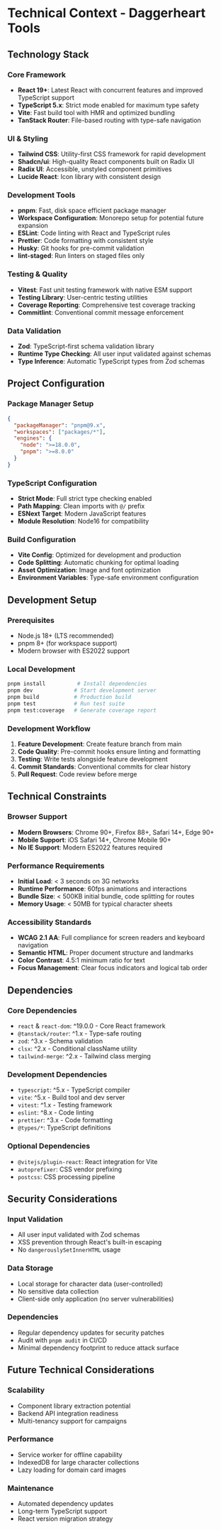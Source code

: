 # Technical Context - Daggerheart Tools

## Technology Stack

### Core Framework

- **React 19+**: Latest React with concurrent features and improved TypeScript support
- **TypeScript 5.x**: Strict mode enabled for maximum type safety
- **Vite**: Fast build tool with HMR and optimized bundling
- **TanStack Router**: File-based routing with type-safe navigation

### UI & Styling

- **Tailwind CSS**: Utility-first CSS framework for rapid development
- **Shadcn/ui**: High-quality React components built on Radix UI
- **Radix UI**: Accessible, unstyled component primitives
- **Lucide React**: Icon library with consistent design

### Development Tools

- **pnpm**: Fast, disk space efficient package manager
- **Workspace Configuration**: Monorepo setup for potential future expansion
- **ESLint**: Code linting with React and TypeScript rules
- **Prettier**: Code formatting with consistent style
- **Husky**: Git hooks for pre-commit validation
- **lint-staged**: Run linters on staged files only

### Testing & Quality

- **Vitest**: Fast unit testing framework with native ESM support
- **Testing Library**: User-centric testing utilities
- **Coverage Reporting**: Comprehensive test coverage tracking
- **Commitlint**: Conventional commit message enforcement

### Data Validation

- **Zod**: TypeScript-first schema validation library
- **Runtime Type Checking**: All user input validated against schemas
- **Type Inference**: Automatic TypeScript types from Zod schemas

## Project Configuration

### Package Manager Setup

```json
{
  "packageManager": "pnpm@9.x",
  "workspaces": ["packages/*"],
  "engines": {
    "node": ">=18.0.0",
    "pnpm": ">=8.0.0"
  }
}
```

### TypeScript Configuration

- **Strict Mode**: Full strict type checking enabled
- **Path Mapping**: Clean imports with `@/` prefix
- **ESNext Target**: Modern JavaScript features
- **Module Resolution**: Node16 for compatibility

### Build Configuration

- **Vite Config**: Optimized for development and production
- **Code Splitting**: Automatic chunking for optimal loading
- **Asset Optimization**: Image and font optimization
- **Environment Variables**: Type-safe environment configuration

## Development Setup

### Prerequisites

- Node.js 18+ (LTS recommended)
- pnpm 8+ (for workspace support)
- Modern browser with ES2022 support

### Local Development

```bash
pnpm install          # Install dependencies
pnpm dev             # Start development server
pnpm build           # Production build
pnpm test            # Run test suite
pnpm test:coverage   # Generate coverage report
```

### Development Workflow

1. **Feature Development**: Create feature branch from main
2. **Code Quality**: Pre-commit hooks ensure linting and formatting
3. **Testing**: Write tests alongside feature development
4. **Commit Standards**: Conventional commits for clear history
5. **Pull Request**: Code review before merge

## Technical Constraints

### Browser Support

- **Modern Browsers**: Chrome 90+, Firefox 88+, Safari 14+, Edge 90+
- **Mobile Support**: iOS Safari 14+, Chrome Mobile 90+
- **No IE Support**: Modern ES2022 features required

### Performance Requirements

- **Initial Load**: < 3 seconds on 3G networks
- **Runtime Performance**: 60fps animations and interactions
- **Bundle Size**: < 500KB initial bundle, code splitting for routes
- **Memory Usage**: < 50MB for typical character sheets

### Accessibility Standards

- **WCAG 2.1 AA**: Full compliance for screen readers and keyboard navigation
- **Semantic HTML**: Proper document structure and landmarks
- **Color Contrast**: 4.5:1 minimum ratio for text
- **Focus Management**: Clear focus indicators and logical tab order

## Dependencies

### Core Dependencies

- `react` & `react-dom`: ^19.0.0 - Core React framework
- `@tanstack/router`: ^1.x - Type-safe routing
- `zod`: ^3.x - Schema validation
- `clsx`: ^2.x - Conditional className utility
- `tailwind-merge`: ^2.x - Tailwind class merging

### Development Dependencies

- `typescript`: ^5.x - TypeScript compiler
- `vite`: ^5.x - Build tool and dev server
- `vitest`: ^1.x - Testing framework
- `eslint`: ^8.x - Code linting
- `prettier`: ^3.x - Code formatting
- `@types/*`: TypeScript definitions

### Optional Dependencies

- `@vitejs/plugin-react`: React integration for Vite
- `autoprefixer`: CSS vendor prefixing
- `postcss`: CSS processing pipeline

## Security Considerations

### Input Validation

- All user input validated with Zod schemas
- XSS prevention through React's built-in escaping
- No `dangerouslySetInnerHTML` usage

### Data Storage

- Local storage for character data (user-controlled)
- No sensitive data collection
- Client-side only application (no server vulnerabilities)

### Dependencies

- Regular dependency updates for security patches
- Audit with `pnpm audit` in CI/CD
- Minimal dependency footprint to reduce attack surface

## Future Technical Considerations

### Scalability

- Component library extraction potential
- Backend API integration readiness
- Multi-tenancy support for campaigns

### Performance

- Service worker for offline capability
- IndexedDB for large character collections
- Lazy loading for domain card images

### Maintenance

- Automated dependency updates
- Long-term TypeScript support
- React version migration strategy
